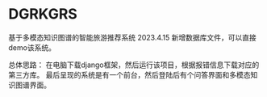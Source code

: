 # DGRKGRS
基于多模态知识图谱的智能旅游推荐系统
2023.4.15 新增数据库文件，可以直接demo该系统。


总体思路：
在电脑下载django框架，然后运行该项目，根据报错信息下载对应的第三方库。
最后呈现的系统是有一个前台，然后登陆后有个问答界面和多模态知识图谱界面。
